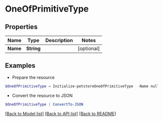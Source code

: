 # OneOfPrimitiveType
## Properties

Name | Type | Description | Notes
------------ | ------------- | ------------- | -------------
**Name** | **String** |  | [optional] 

## Examples

- Prepare the resource
```powershell
$OneOfPrimitiveType = Initialize-petstoreOneOfPrimitiveType  -Name null
```

- Convert the resource to JSON
```powershell
$OneOfPrimitiveType | ConvertTo-JSON
```

[[Back to Model list]](../README.md#documentation-for-models) [[Back to API list]](../README.md#documentation-for-api-endpoints) [[Back to README]](../README.md)

